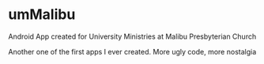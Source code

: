 # umMalibu
Android App created for University Ministries at Malibu Presbyterian Church

Another one of the first apps I ever created. More ugly code, more nostalgia
